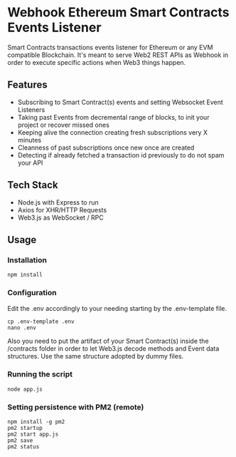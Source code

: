 # Webhook Ethereum Smart Contracts Events Listener

Smart Contracts transactions events listener for Ethereum or any EVM compatible Blockchain. It's meant to serve Web2 REST APIs as Webhook in order to execute specific actions when Web3 things happen.

## Features
- Subscribing to Smart Contract(s) events and setting Websocket Event Listeners
- Taking past Events from decremental range of blocks, to init your project or recover missed ones
- Keeping alive the connection creating fresh subscriptions very X minutes
- Cleanness of past subscriptions once new once are created
- Detecting if already fetched a transaction id previously to do not spam your API

## Tech Stack
- Node.js with Express to run
- Axios for XHR/HTTP Requests
- Web3.js as WebSocket / RPC

## Usage

### Installation

```
npm install
```

### Configuration
Edit the .env accordingly to your needing starting by the .env-template file.
```
cp .env-template .env
nano .env
```
Also you need to put the artifact of your Smart Contract(s) inside the /contracts folder in order to let Web3.js decode methods and Event data structures. Use the same structure adopted by dummy files.

### Running the script

```
node app.js
```

### Setting persistence with PM2 (remote)

```
npm install -g pm2
pm2 startup
pm2 start app.js
pm2 save
pm2 status
```
